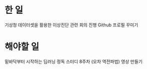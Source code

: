 # 한 일
기상청 데이터셋을 활용한 이상진단 관련 회의 진행
Github 프로필 꾸미기

# 해야할 일
밑바닥부터 시작하는 딥러닝 정독
스터디 8주차 (오차 역전파법) 영상 만들기